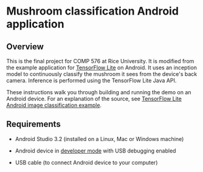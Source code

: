 # Mushroom classification Android application

## Overview

This is the final project for COMP 576 at Rice University. It is modified from the example application for [TensorFlow Lite](https://tensorflow.org/lite)
on Android. It uses an inception model to continuously classify the mushroom it sees from the device's back camera.
Inference is performed using the TensorFlow Lite Java API. 

These instructions walk you through building and
running the demo on an Android device. For an explanation of the source, see
[TensorFlow Lite Android image classification example](https://www.tensorflow.org/lite/models/image_classification/android).

<!-- TODO(b/124116863): Add app screenshot. -->

## Requirements

*   Android Studio 3.2 (installed on a Linux, Mac or Windows machine)

*   Android device in
    [developer mode](https://developer.android.com/studio/debug/dev-options)
    with USB debugging enabled

*   USB cable (to connect Android device to your computer)


